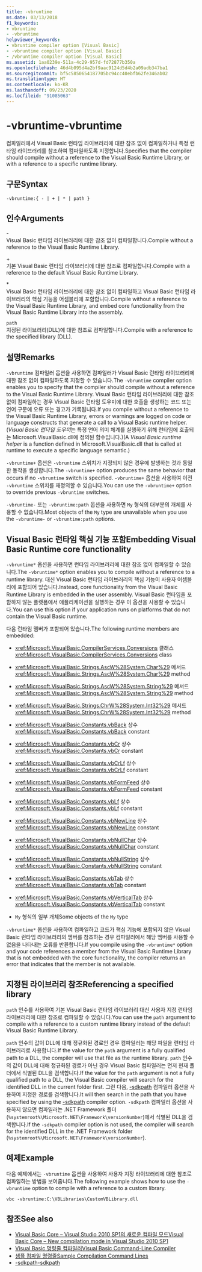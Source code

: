 ```yaml
---
title: -vbruntime
ms.date: 03/13/2018
f1_keywords:
- vbruntime
- -vbruntime
helpviewer_keywords:
- vbruntime compiler option [Visual Basic]
- -vbruntime compiler option [Visual Basic]
- /vbruntime compiler option [Visual Basic]
ms.assetid: 1aa0239e-511a-4c29-957d-fd72877b350a
ms.openlocfilehash: 46d4b095d4a2bf9aac9124d5d4b2a09adb347ba1
ms.sourcegitcommit: bf5c5850654187705bc94cc40ebfb62fe346ab02
ms.translationtype: HT
ms.contentlocale: ko-KR
ms.lasthandoff: 09/23/2020
ms.locfileid: "91085063"
---
```

# <a name="-vbruntime"></a><span data-ttu-id="4aade-102">-vbruntime</span><span class="sxs-lookup"><span data-stu-id="4aade-102">-vbruntime</span></span>

<span data-ttu-id="4aade-103">컴파일러에서 Visual Basic 런타임 라이브러리에 대한 참조 없이 컴파일하거나 특정 런타임 라이브러리를 참조하여 컴파일하도록 지정합니다.</span><span class="sxs-lookup"><span data-stu-id="4aade-103">Specifies that the compiler should compile without a reference to the Visual Basic Runtime Library, or with a reference to a specific runtime library.</span></span>  
  
## <a name="syntax"></a><span data-ttu-id="4aade-104">구문</span><span class="sxs-lookup"><span data-stu-id="4aade-104">Syntax</span></span>  
  
```console  
-vbruntime:{ - | + | * | path }  
```  
  
## <a name="arguments"></a><span data-ttu-id="4aade-105">인수</span><span class="sxs-lookup"><span data-stu-id="4aade-105">Arguments</span></span>  

 \-  
 <span data-ttu-id="4aade-106">Visual Basic 런타임 라이브러리에 대한 참조 없이 컴파일합니다.</span><span class="sxs-lookup"><span data-stu-id="4aade-106">Compile without a reference to the Visual Basic Runtime Library.</span></span>  
  
 \+  
 <span data-ttu-id="4aade-107">기본 Visual Basic 런타임 라이브러리에 대한 참조로 컴파일합니다.</span><span class="sxs-lookup"><span data-stu-id="4aade-107">Compile with a reference to the default Visual Basic Runtime Library.</span></span>  
  
 \*  
 <span data-ttu-id="4aade-108">Visual Basic 런타임 라이브러리에 대한 참조 없이 컴파일하고 Visual Basic 런타임 라이브러리의 핵심 기능을 어셈블리에 포함합니다.</span><span class="sxs-lookup"><span data-stu-id="4aade-108">Compile without a reference to the Visual Basic Runtime Library, and embed core functionality from the Visual Basic Runtime Library into the assembly.</span></span>  
  
 `path`  
 <span data-ttu-id="4aade-109">지정된 라이브러리(DLL)에 대한 참조로 컴파일합니다.</span><span class="sxs-lookup"><span data-stu-id="4aade-109">Compile with a reference to the specified library (DLL).</span></span>  
  
## <a name="remarks"></a><span data-ttu-id="4aade-110">설명</span><span class="sxs-lookup"><span data-stu-id="4aade-110">Remarks</span></span>  

 <span data-ttu-id="4aade-111">`-vbruntime` 컴파일러 옵션을 사용하면 컴파일러가 Visual Basic 런타임 라이브러리에 대한 참조 없이 컴파일하도록 지정할 수 있습니다.</span><span class="sxs-lookup"><span data-stu-id="4aade-111">The `-vbruntime` compiler option enables you to specify that the compiler should compile without a reference to the Visual Basic Runtime Library.</span></span> <span data-ttu-id="4aade-112">Visual Basic 런타임 라이브러리에 대한 참조 없이 컴파일하는 경우 Visual Basic 런타임 도우미에 대한 호출을 생성하는 코드 또는 언어 구문에 오류 또는 경고가 기록됩니다.</span><span class="sxs-lookup"><span data-stu-id="4aade-112">If you compile without a reference to the Visual Basic Runtime Library, errors or warnings are logged on code or language constructs that generate a call to a Visual Basic runtime helper.</span></span> <span data-ttu-id="4aade-113">(*Visual Basic 런타임 도우미*는 특정 언어 의미 체계를 실행하기 위해 런타임에 호출되는 Microsoft.VisualBasic.dll에 정의된 함수입니다.)</span><span class="sxs-lookup"><span data-stu-id="4aade-113">(A *Visual Basic runtime helper* is a function defined in Microsoft.VisualBasic.dll that is called at runtime to execute a specific language semantic.)</span></span>  
  
 <span data-ttu-id="4aade-114">`-vbruntime+` 옵션은 `-vbruntime` 스위치가 지정되지 않은 경우에 발생하는 것과 동일한 동작을 생성합니다.</span><span class="sxs-lookup"><span data-stu-id="4aade-114">The `-vbruntime+` option produces the same behavior that occurs if no `-vbruntime` switch is specified.</span></span> <span data-ttu-id="4aade-115">`-vbruntime+` 옵션을 사용하여 이전 `-vbruntime` 스위치를 재정의할 수 있습니다.</span><span class="sxs-lookup"><span data-stu-id="4aade-115">You can use the `-vbruntime+` option to override previous `-vbruntime` switches.</span></span>  
  
 <span data-ttu-id="4aade-116">`-vbruntime-` 또는 `-vbruntime:path` 옵션을 사용하면 `My` 형식의 대부분의 개체를 사용할 수 없습니다.</span><span class="sxs-lookup"><span data-stu-id="4aade-116">Most objects of the `My` type are unavailable when you use the `-vbruntime-` or `-vbruntime:path` options.</span></span>  
  
## <a name="embedding-visual-basic-runtime-core-functionality"></a><span data-ttu-id="4aade-117">Visual Basic 런타임 핵심 기능 포함</span><span class="sxs-lookup"><span data-stu-id="4aade-117">Embedding Visual Basic Runtime core functionality</span></span>  

 <span data-ttu-id="4aade-118">`-vbruntime*` 옵션을 사용하면 런타임 라이브러리에 대한 참조 없이 컴파일할 수 있습니다.</span><span class="sxs-lookup"><span data-stu-id="4aade-118">The `-vbruntime*` option enables you to compile without a reference to a runtime library.</span></span> <span data-ttu-id="4aade-119">대신 Visual Basic 런타임 라이브러리의 핵심 기능이 사용자 어셈블리에 포함되어 있습니다.</span><span class="sxs-lookup"><span data-stu-id="4aade-119">Instead, core functionality from the Visual Basic Runtime Library is embedded in the user assembly.</span></span> <span data-ttu-id="4aade-120">Visual Basic 런타임을 포함하지 않는 플랫폼에서 애플리케이션을 실행하는 경우 이 옵션을 사용할 수 있습니다.</span><span class="sxs-lookup"><span data-stu-id="4aade-120">You can use this option if your application runs on platforms that do not contain the Visual Basic runtime.</span></span>  
  
 <span data-ttu-id="4aade-121">다음 런타임 멤버가 포함되어 있습니다.</span><span class="sxs-lookup"><span data-stu-id="4aade-121">The following runtime members are embedded:</span></span>  
  
- <span data-ttu-id="4aade-122"><xref:Microsoft.VisualBasic.CompilerServices.Conversions> 클래스</span><span class="sxs-lookup"><span data-stu-id="4aade-122"><xref:Microsoft.VisualBasic.CompilerServices.Conversions> class</span></span>  
  
- <span data-ttu-id="4aade-123"><xref:Microsoft.VisualBasic.Strings.AscW%28System.Char%29> 메서드</span><span class="sxs-lookup"><span data-stu-id="4aade-123"><xref:Microsoft.VisualBasic.Strings.AscW%28System.Char%29> method</span></span>  
  
- <span data-ttu-id="4aade-124"><xref:Microsoft.VisualBasic.Strings.AscW%28System.String%29> 메서드</span><span class="sxs-lookup"><span data-stu-id="4aade-124"><xref:Microsoft.VisualBasic.Strings.AscW%28System.String%29> method</span></span>  
  
- <span data-ttu-id="4aade-125"><xref:Microsoft.VisualBasic.Strings.ChrW%28System.Int32%29> 메서드</span><span class="sxs-lookup"><span data-stu-id="4aade-125"><xref:Microsoft.VisualBasic.Strings.ChrW%28System.Int32%29> method</span></span>  
  
- <span data-ttu-id="4aade-126"><xref:Microsoft.VisualBasic.Constants.vbBack> 상수</span><span class="sxs-lookup"><span data-stu-id="4aade-126"><xref:Microsoft.VisualBasic.Constants.vbBack> constant</span></span>  
  
- <span data-ttu-id="4aade-127"><xref:Microsoft.VisualBasic.Constants.vbCr> 상수</span><span class="sxs-lookup"><span data-stu-id="4aade-127"><xref:Microsoft.VisualBasic.Constants.vbCr> constant</span></span>  
  
- <span data-ttu-id="4aade-128"><xref:Microsoft.VisualBasic.Constants.vbCrLf> 상수</span><span class="sxs-lookup"><span data-stu-id="4aade-128"><xref:Microsoft.VisualBasic.Constants.vbCrLf> constant</span></span>  
  
- <span data-ttu-id="4aade-129"><xref:Microsoft.VisualBasic.Constants.vbFormFeed> 상수</span><span class="sxs-lookup"><span data-stu-id="4aade-129"><xref:Microsoft.VisualBasic.Constants.vbFormFeed> constant</span></span>  
  
- <span data-ttu-id="4aade-130"><xref:Microsoft.VisualBasic.Constants.vbLf> 상수</span><span class="sxs-lookup"><span data-stu-id="4aade-130"><xref:Microsoft.VisualBasic.Constants.vbLf> constant</span></span>  
  
- <span data-ttu-id="4aade-131"><xref:Microsoft.VisualBasic.Constants.vbNewLine> 상수</span><span class="sxs-lookup"><span data-stu-id="4aade-131"><xref:Microsoft.VisualBasic.Constants.vbNewLine> constant</span></span>  
  
- <span data-ttu-id="4aade-132"><xref:Microsoft.VisualBasic.Constants.vbNullChar> 상수</span><span class="sxs-lookup"><span data-stu-id="4aade-132"><xref:Microsoft.VisualBasic.Constants.vbNullChar> constant</span></span>  
  
- <span data-ttu-id="4aade-133"><xref:Microsoft.VisualBasic.Constants.vbNullString> 상수</span><span class="sxs-lookup"><span data-stu-id="4aade-133"><xref:Microsoft.VisualBasic.Constants.vbNullString> constant</span></span>  
  
- <span data-ttu-id="4aade-134"><xref:Microsoft.VisualBasic.Constants.vbTab> 상수</span><span class="sxs-lookup"><span data-stu-id="4aade-134"><xref:Microsoft.VisualBasic.Constants.vbTab> constant</span></span>  
  
- <span data-ttu-id="4aade-135"><xref:Microsoft.VisualBasic.Constants.vbVerticalTab> 상수</span><span class="sxs-lookup"><span data-stu-id="4aade-135"><xref:Microsoft.VisualBasic.Constants.vbVerticalTab> constant</span></span>  
  
- <span data-ttu-id="4aade-136">`My` 형식의 일부 개체</span><span class="sxs-lookup"><span data-stu-id="4aade-136">Some objects of the `My` type</span></span>  
  
 <span data-ttu-id="4aade-137">`-vbruntime*` 옵션을 사용하여 컴파일하고 코드가 핵심 기능에 포함되지 않은 Visual Basic 런타임 라이브러리의 멤버를 참조하는 경우 컴파일러에서 해당 멤버를 사용할 수 없음을 나타내는 오류를 반환합니다.</span><span class="sxs-lookup"><span data-stu-id="4aade-137">If you compile using the `-vbruntime*` option and your code references a member from the Visual Basic Runtime Library that is not embedded with the core functionality, the compiler returns an error that indicates that the member is not available.</span></span>  
  
## <a name="referencing-a-specified-library"></a><span data-ttu-id="4aade-138">지정된 라이브러리 참조</span><span class="sxs-lookup"><span data-stu-id="4aade-138">Referencing a specified library</span></span>  

 <span data-ttu-id="4aade-139">`path` 인수를 사용하여 기본 Visual Basic 런타임 라이브러리 대신 사용자 지정 런타임 라이브러리에 대한 참조로 컴파일할 수 있습니다.</span><span class="sxs-lookup"><span data-stu-id="4aade-139">You can use the `path` argument to compile with a reference to a custom runtime library instead of the default Visual Basic Runtime Library.</span></span>  
  
 <span data-ttu-id="4aade-140">`path` 인수의 값이 DLL에 대해 정규화된 경로인 경우 컴파일러는 해당 파일을 런타임 라이브러리로 사용합니다.</span><span class="sxs-lookup"><span data-stu-id="4aade-140">If the value for the `path` argument is a fully qualified path to a DLL, the compiler will use that file as the runtime library.</span></span> <span data-ttu-id="4aade-141">`path` 인수의 값이 DLL에 대해 정규화된 경로가 아닌 경우 Visual Basic 컴파일러는 먼저 현재 폴더에서 식별된 DLL을 검색합니다.</span><span class="sxs-lookup"><span data-stu-id="4aade-141">If the value for the `path` argument is not a fully qualified path to a DLL, the Visual Basic compiler will search for the identified DLL in the current folder first.</span></span> <span data-ttu-id="4aade-142">그런 다음, [-sdkpath](sdkpath.md) 컴파일러 옵션을 사용하여 지정한 경로를 검색합니다.</span><span class="sxs-lookup"><span data-stu-id="4aade-142">It will then search in the path that you have specified by using the [-sdkpath](sdkpath.md) compiler option.</span></span> <span data-ttu-id="4aade-143">`-sdkpath` 컴파일러 옵션을 사용하지 않으면 컴파일러는 .NET Framework 폴더(`%systemroot%\Microsoft.NET\Framework\versionNumber`)에서 식별된 DLL을 검색합니다.</span><span class="sxs-lookup"><span data-stu-id="4aade-143">If the `-sdkpath` compiler option is not used, the compiler will search for the identified DLL in the .NET Framework folder (`%systemroot%\Microsoft.NET\Framework\versionNumber`).</span></span>  
  
## <a name="example"></a><span data-ttu-id="4aade-144">예제</span><span class="sxs-lookup"><span data-stu-id="4aade-144">Example</span></span>  

 <span data-ttu-id="4aade-145">다음 예제에서는 `-vbruntime` 옵션을 사용하여 사용자 지정 라이브러리에 대한 참조로 컴파일하는 방법을 보여줍니다.</span><span class="sxs-lookup"><span data-stu-id="4aade-145">The following example shows how to use the `-vbruntime` option to compile with a reference to a custom library.</span></span>  
  
```console
vbc -vbruntime:C:\VBLibraries\CustomVBLibrary.dll  
```  
  
## <a name="see-also"></a><span data-ttu-id="4aade-146">참조</span><span class="sxs-lookup"><span data-stu-id="4aade-146">See also</span></span>

- [<span data-ttu-id="4aade-147">Visual Basic Core – Visual Studio 2010 SP1의 새로운 컴파일 모드</span><span class="sxs-lookup"><span data-stu-id="4aade-147">Visual Basic Core – New compilation mode in Visual Studio 2010 SP1</span></span>](https://devblogs.microsoft.com/vbteam/vb-core-new-compilation-mode-in-visual-studio-2010-sp1/)
- [<span data-ttu-id="4aade-148">Visual Basic 명령줄 컴파일러</span><span class="sxs-lookup"><span data-stu-id="4aade-148">Visual Basic Command-Line Compiler</span></span>](index.md)
- [<span data-ttu-id="4aade-149">샘플 컴파일 명령줄</span><span class="sxs-lookup"><span data-stu-id="4aade-149">Sample Compilation Command Lines</span></span>](sample-compilation-command-lines.md)
- [<span data-ttu-id="4aade-150">-sdkpath</span><span class="sxs-lookup"><span data-stu-id="4aade-150">-sdkpath</span></span>](sdkpath.md)
